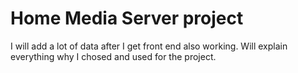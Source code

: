 # Home Media Server project

I will add a lot of data after I get front end also working.
Will explain everything why I chosed and used for the project.

